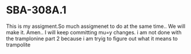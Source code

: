 # SBA-308A.1


This is my assigment.So much assigmenet to do at the same time.. We will make it. Amen.. I will keep committing mu=y changes. i am not done with the tramplonine part 2 because i am tryig to figure out what it means to trampolite
